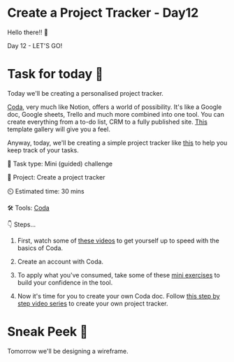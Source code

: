 # Create a Project Tracker - Day12


Hello there!! 👋

Day 12 - LET'S GO!

# Task for today 🚀



Today we'll be creating a personalised project tracker. 

[Coda](https://coda.io/welcome), very much like Notion, offers a world of possibility. It's like a Google doc, Google sheets, Trello and much more combined into one tool. You can create everything from a to-do list, CRM to a fully published site. [This](https://coda.io/gallery) template gallery will give you a feel. 

Anyway, today, we'll be creating a simple project tracker like [this](https://coda.io/@ben-at-coda/basic-project-management) to help you keep track of your tasks. 

📝 Task type: Mini (guided) challenge

🧱 Project: Create a project tracker

⏲️ Estimated time: 30 mins

🛠️ Tools: [Coda](https://coda.io/welcome)

👇 Steps...

1. First, watch some of [these videos](https://coda.io/learn/coda-essentials-2) to get yourself up to speed with the basics of Coda. 

2. Create an account with Coda. 

3. To apply what you've consumed, take some of these [mini exercises](https://coda.io/learn/exercises-68) to build your confidence in the tool. 

4. Now it's time for you to create your own Coda doc. Follow [this step by step video series](https://www.youtube.com/watch?v=ezR09dI-Cn0&list=PLcQRHmSuAAiohzjD-jSpFxQz1qR_jWFMY) to create your own project tracker. 


# Sneak Peek 👀
Tomorrow we'll be designing a wireframe. 